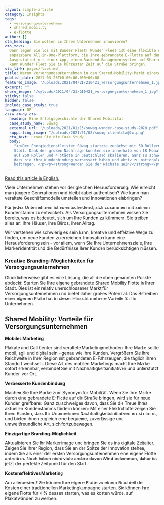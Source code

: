 ```yaml
---
layout: simple-article
category: Insights
tags:
  - versorgungsunternehmen
  - shared mobility
  - e-flotte
author: []
cta_heading: Sie wollen in Ihrem Unternehmen innovieren?
cta_text:
  Dann legen Sie los mit Wunder Fleet! Wunder Fleet ist eine flexible und
  anpassbare All-in-One-Plattform, die Ihre gebrandete E-Flotte auf den Weg bringt.
  Ausgestattet mit einer App, einem Backend-Managementsystem und Sharing-fähigen Fahrzeugen,
  kann Wunder Fleet Sie in kürzester Zeit auf die Straße bringen.
cta_link: pages/fleet.md
title: Warum Versorgungsunternehmen in den Shared-Mobility-Markt einsteigen sollten
publish_date: 2021-03-25T00:00:00.000+00:00
featured_image: "/uploads/2021/04/21/210421_versorgungsunternehmen_1.jpg"
excerpt: ""
share_image: "/uploads/2021/04/21/210421_versorgungsunternehmen_1.jpg"
sticky: false
hidden: false
include_case_study: true
language: DE
case_study_cta:
  heading: Eine Erfolgsgeschichte der Shared Mobilität
  case_study_name: Süwag
  external_url: "/uploads/2021/01/13/suwag-wunder-case-study-2020.pdf"
  supporting_image: "/uploads/2021/01/08/suwag-clientcta@2x.png"
  cta_text: Lesen Sie die Case Study
  body:
    "<p>Der Energiedienstleister Süwag startete zunächst mit 50 Rollern in einer
    Stadt. Dank der großen Nachfrage konnten sie innerhalb von 18 Monaten schnell
    auf 250 Roller und 4 Städte in Deutschland skalieren. Ganz zu schweigen davon,
    dass sie ihre Kundenbindung verbessert haben und aktiv zu nationalen Nachhaltigkeitsinitiativen
    beitragen. </p><p><strong>Werden Sie der Nächste sein?</strong></p>"
---
```


[Read this article in English.](https://www.wundermobility.com/blog/why-utility-providers-should-get-in-on-the-shared-mobility-game.html)

Viele Unternehmen stehen vor der gleichen Herausforderung: Wie erreicht man jüngere Generationen und bleibt dabei authentisch? Wie kann man veraltete Geschäftsmodelle umstellen und Innovationen einbringen?

Für jedes Unternehmen ist es entscheidend, sich zusammen mit seinem Kundenstamm zu entwickeln. Als Versorgungsunternehmen wissen Sie bereits, was es bedeutet, sich um Ihre Kunden zu kümmern. Sie treiben alles an: ihre Häuser, ihre Büros, ihren Alltag.

Wir verstehen wie schwierig es sein kann, kreative und effektive Wege zu finden, um neue Kunden zu erreichen. Innovation kann eine Herausforderung sein - vor allem, wenn Sie Ihre Unternehmensziele, Ihre Markenidentität und die Bedürfnisse Ihrer Kunden berücksichtigen müssen.

### Kreative Branding-Möglichkeiten für Versorgungsunternehmen

Glücklicherweise gibt es eine Lösung, die all die oben genannten Punkte abdeckt: Starten Sie Ihre eigene gebrandete Shared Mobility Flotte in Ihrer Stadt. Dies ist ein relativ unerschlossener Markt für Versorgungsunternehmen und bietet daher großes Potenzial. Das Betreiben einer eigenen Flotte hat in dieser Hinsicht mehrere Vorteile für Ihr Unternehmen.

## Shared Mobility: Vorteile für Versorgungsunternehmen

**Mobiles Marketing**

Plakate und Call Center sind veraltete Marketingmethoden. Ihre Marke sollte mobil, agil und digital sein - genau wie Ihre Kunden. Vergrößern Sie Ihre Reichweite in Ihrer Region mit gebrandeten E-Fahrzeugen, die täglich ihren Standort wechseln. Diese Art des mobilen Marketings macht Ihre Marke sofort erkennbar, verbindet Sie mit Nachhaltigkeitsinitiativen und unterstützt Kunden vor Ort.

**Verbesserte Kundenbindung**

Machen Sie Ihre Marke zum Synonym für Mobilität. Wenn Sie Ihre Marke durch eine gebrandete E-Flotte auf die Straße bringen, wird sie für neue Kunden greifbarer. Ganz zu schweigen davon, dass Sie die Treue Ihres aktuellen Kundenstamms fördern können: Mit einer Elektroflotte zeigen Sie Ihren Kunden, dass Ihr Unternehmen Nachhaltigkeitsinitiativen ernst nimmt, und bieten ihnen zugleich eine bequeme, zuverlässige und umweltfreundliche Art, sich fortzubewegen.

**Einzigartige Branding-Möglichkeit**

Aktualisieren Sie Ihr Markenimage und bringen Sie es ins digitale Zeitalter. Zeigen Sie Ihrer Region, dass Sie an der Spitze der Innovation stehen, indem Sie als einer der ersten Versorgungsunternehmen eine eigene Flotte antreiben. Noch haben nicht viele andere davon Wind bekommen, daher ist jetzt der perfekte Zeitpunkt für den Start.

**Kosteneffektives Marketing**

Am allerbesten? Sie können Ihre eigene Flotte zu einem Bruchteil der Kosten einer traditionellen Marketingkampagne starten. Sie können Ihre eigene Flotte für 4 % dessen starten, was es kosten würde, auf Plakatwänden zu werben.
